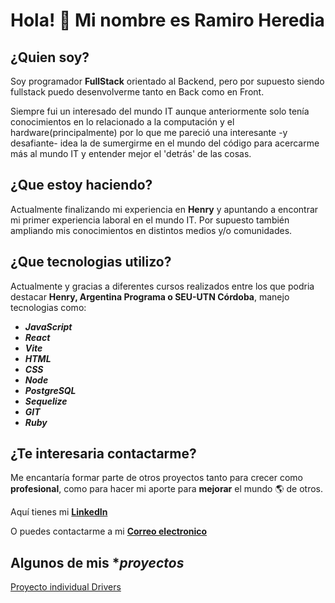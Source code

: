 # Hola! 👋 Mi nombre es Ramiro Heredia

## ¿Quien soy?

Soy programador **FullStack** orientado al Backend, pero por supuesto siendo fullstack puedo desenvolverme tanto en Back como en Front.

Siempre fui un interesado del mundo IT aunque anteriormente solo tenía conocimientos en lo relacionado a la computación y el hardware(principalmente) por lo que me pareció una interesante -y desafiante- idea la de sumergirme en el mundo del código para acercarme más al mundo IT y entender mejor el 'detrás' de las cosas.

## ¿Que estoy haciendo?

Actualmente finalizando mi experiencia en **Henry** y apuntando a encontrar mi primer experiencia laboral en el mundo IT. Por supuesto también ampliando mis conocimientos en distintos medios y/o comunidades.

## ¿Que tecnologias utilizo?

Actualmente y gracias a diferentes cursos realizados entre los que podria destacar **Henry, Argentina Programa o SEU-UTN Córdoba**, manejo tecnologias como:

+ ***JavaScript***
+ ***React***
+ ***Vite***
+ ***HTML***
+ ***CSS***
+ ***Node***
+ ***PostgreSQL***
+ ***Sequelize***
+ ***GIT***
+ ***Ruby***

## ¿Te interesaria contactarme?

Me encantaría formar parte de otros proyectos tanto para crecer como **profesional**, como para hacer mi aporte para **mejorar** el mundo 🌎 de otros.

Aquí tienes mi **[LinkedIn](https://www.linkedin.com/in/ramiroheredia/)**

O puedes contactarme a mi **[Correo electronico](mailto:ramiro.heredia@mi.unc.edu.ar)**

## Algunos de mis **proyectos*

[Proyecto individual Drivers](https://github.com/Gugol-Ram/DriversProject)
<!--
**Gugol-Ram/Gugol-Ram** is a ✨ _special_ ✨ repository because its `README.md` (this file) appears on your GitHub profile.

Here are some ideas to get you started:

- 🔭 I’m currently working on ...
- 🌱 I’m currently learning ...
- 👯 I’m looking to collaborate on ...
- 🤔 I’m looking for help with ...
- 💬 Ask me about ...
- 📫 How to reach me: ...
- 😄 Pronouns: ...
- ⚡ Fun fact: ...
-->
